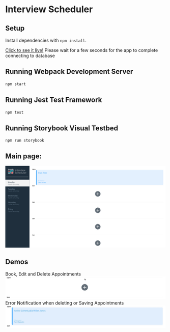 # Interview Scheduler

## Setup

Install dependencies with `npm install`.

[Click to see it live!](https://scheduler-ez.netlify.app/)
Please wait for a few seconds for the app to complete connecting to database

## Running Webpack Development Server

```sh
npm start
```

## Running Jest Test Framework

```sh
npm test
```

## Running Storybook Visual Testbed

```sh
npm run storybook
```

## Main page:

!["Main page"](screenshots/main)

## Demos

Book, Edit and Delete Appointments
!["Book Appointment"](screenshots/appointments.gif)
Error Notification when deleting or Saving Appointments
!["Book Appointment"](screenshots/errors.gif)
